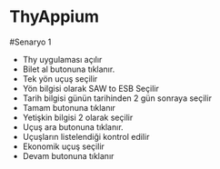 # ThyAppium
#Senaryo 1
- Thy uygulaması açılır
- Bilet al butonuna tıklanır.
- Tek yön uçuş seçilir
- Yön bilgisi olarak SAW to ESB Seçilir
- Tarih bilgisi günün tarihinden 2 gün sonraya seçilir
- Tamam butonuna tıklanır
- Yetişkin bilgisi 2 olarak seçilir
- Uçuş ara butonuna tıklanır.
- Uçuşların listelendiği kontrol edilir
- Ekonomik uçuş seçilir
- Devam butonuna tıklanır
